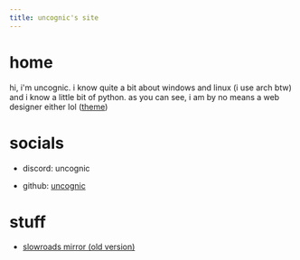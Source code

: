 ```yaml
---
title: uncognic's site
---
```




# **home**
hi, i'm uncognic. i know quite a bit about windows and linux (i use arch btw) and i know a little bit of python. as you can see, i am by no means a web designer either lol ([theme](https://github.com/pages-themes/hacker))

# **socials**

- discord: uncognic

- github: [uncognic](https://github.com/uncognic)

# **stuff**

- [slowroads mirror (old version)](https://uncognic.github.io/slowroads/)



  
  
  
  
  
  
  
  
